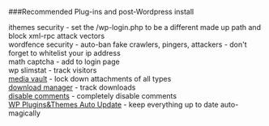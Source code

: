 ###Recommended Plug-ins and post-Wordpress install

ithemes security - set the /wp-login.php to be a different made up path and block xml-rpc attack vectors   
wordfence security - auto-ban fake crawlers, pingers, attackers - don't forget to whitelist your ip address   
math captcha - add to login page   
wp slimstat - track visitors      
[media vault](https://wordpress.org/plugins/media-vault/) - lock down attachments of all types   
[download manager](https://wordpress.org/plugins/download-manager/) - track downloads    
[disable comments](https://wordpress.org/plugins/disable-comments/) - completely disable comments   
[WP Plugins&Themes Auto Update](https://wordpress.org/plugins/wp-pluginsthemes-auto-update/) - keep everything up to date auto-magically  
